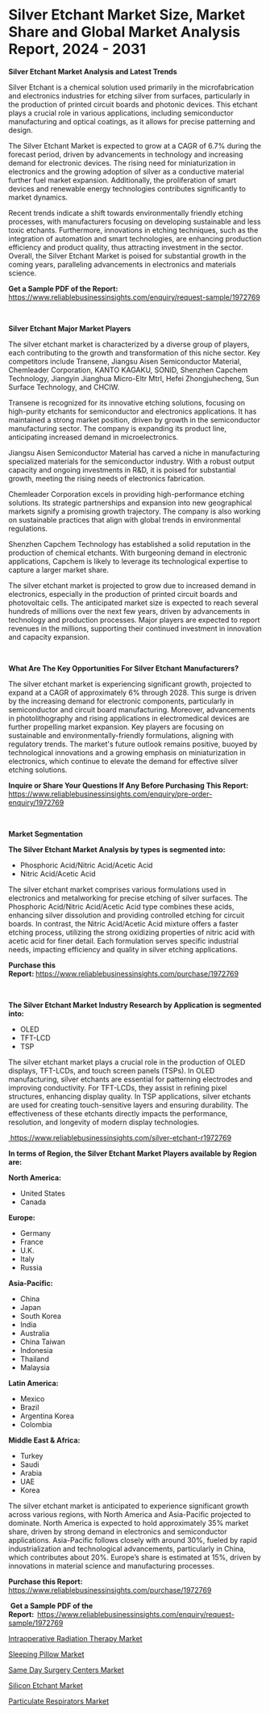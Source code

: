 <p><h1>Silver Etchant Market Size, Market Share and Global Market Analysis Report, 2024 - 2031</h1></p><p><strong>Silver Etchant Market Analysis and Latest Trends</strong></p>
<p><p>Silver Etchant is a chemical solution used primarily in the microfabrication and electronics industries for etching silver from surfaces, particularly in the production of printed circuit boards and photonic devices. This etchant plays a crucial role in various applications, including semiconductor manufacturing and optical coatings, as it allows for precise patterning and design.</p><p>The Silver Etchant Market is expected to grow at a CAGR of 6.7% during the forecast period, driven by advancements in technology and increasing demand for electronic devices. The rising need for miniaturization in electronics and the growing adoption of silver as a conductive material further fuel market expansion. Additionally, the proliferation of smart devices and renewable energy technologies contributes significantly to market dynamics.</p><p>Recent trends indicate a shift towards environmentally friendly etching processes, with manufacturers focusing on developing sustainable and less toxic etchants. Furthermore, innovations in etching techniques, such as the integration of automation and smart technologies, are enhancing production efficiency and product quality, thus attracting investment in the sector. Overall, the Silver Etchant Market is poised for substantial growth in the coming years, paralleling advancements in electronics and materials science.</p></p>
<p><strong>Get a Sample PDF of the Report:&nbsp;</strong> <a href="https://www.reliablebusinessinsights.com/enquiry/request-sample/1972769?utm_campaign=96&utm_medium=2&utm_source=Github&utm_content=ia&utm_term=14112024&utm_id=silver-etchant">https://www.reliablebusinessinsights.com/enquiry/request-sample/1972769</a></p>
<p>&nbsp;</p>
<p><strong>Silver Etchant Major Market Players</strong></p>
<p><p>The silver etchant market is characterized by a diverse group of players, each contributing to the growth and transformation of this niche sector. Key competitors include Transene, Jiangsu Aisen Semiconductor Material, Chemleader Corporation, KANTO KAGAKU, SONID, Shenzhen Capchem Technology, Jiangyin Jianghua Micro-Eltr Mtrl, Hefei Zhongjuhecheng, Sun Surface Technology, and CHCIW.</p><p>Transene is recognized for its innovative etching solutions, focusing on high-purity etchants for semiconductor and electronics applications. It has maintained a strong market position, driven by growth in the semiconductor manufacturing sector. The company is expanding its product line, anticipating increased demand in microelectronics.</p><p>Jiangsu Aisen Semiconductor Material has carved a niche in manufacturing specialized materials for the semiconductor industry. With a robust output capacity and ongoing investments in R&D, it is poised for substantial growth, meeting the rising needs of electronics fabrication.</p><p>Chemleader Corporation excels in providing high-performance etching solutions. Its strategic partnerships and expansion into new geographical markets signify a promising growth trajectory. The company is also working on sustainable practices that align with global trends in environmental regulations.</p><p>Shenzhen Capchem Technology has established a solid reputation in the production of chemical etchants. With burgeoning demand in electronic applications, Capchem is likely to leverage its technological expertise to capture a larger market share.</p><p>The silver etchant market is projected to grow due to increased demand in electronics, especially in the production of printed circuit boards and photovoltaic cells. The anticipated market size is expected to reach several hundreds of millions over the next few years, driven by advancements in technology and production processes. Major players are expected to report revenues in the millions, supporting their continued investment in innovation and capacity expansion.</p></p>
<p>&nbsp;</p>
<p><strong>What Are The Key Opportunities For Silver Etchant Manufacturers?</strong></p>
<p><p>The silver etchant market is experiencing significant growth, projected to expand at a CAGR of approximately 6% through 2028. This surge is driven by the increasing demand for electronic components, particularly in semiconductor and circuit board manufacturing. Moreover, advancements in photolithography and rising applications in electromedical devices are further propelling market expansion. Key players are focusing on sustainable and environmentally-friendly formulations, aligning with regulatory trends. The market's future outlook remains positive, buoyed by technological innovations and a growing emphasis on miniaturization in electronics, which continue to elevate the demand for effective silver etching solutions.</p></p>
<p><strong>Inquire or Share Your Questions If Any Before Purchasing This Report:</strong> <a href="https://www.reliablebusinessinsights.com/enquiry/pre-order-enquiry/1972769?utm_campaign=96&utm_medium=2&utm_source=Github&utm_content=ia&utm_term=14112024&utm_id=silver-etchant">https://www.reliablebusinessinsights.com/enquiry/pre-order-enquiry/1972769</a></p>
<p>&nbsp;</p>
<p><strong>Market Segmentation</strong></p>
<p><strong>The Silver Etchant Market Analysis by types is segmented into:</strong></p>
<p><ul><li>Phosphoric Acid/Nitric Acid/Acetic Acid</li><li>Nitric Acid/Acetic Acid</li></ul></p>
<p><p>The silver etchant market comprises various formulations used in electronics and metalworking for precise etching of silver surfaces. The Phosphoric Acid/Nitric Acid/Acetic Acid type combines these acids, enhancing silver dissolution and providing controlled etching for circuit boards. In contrast, the Nitric Acid/Acetic Acid mixture offers a faster etching process, utilizing the strong oxidizing properties of nitric acid with acetic acid for finer detail. Each formulation serves specific industrial needs, impacting efficiency and quality in silver etching applications.</p></p>
<p><strong>Purchase this Report:&nbsp;</strong><a href="https://www.reliablebusinessinsights.com/purchase/1972769?utm_campaign=96&utm_medium=2&utm_source=Github&utm_content=ia&utm_term=14112024&utm_id=silver-etchant">https://www.reliablebusinessinsights.com/purchase/1972769</a></p>
<p>&nbsp;</p>
<p><strong>The Silver Etchant Market Industry Research by Application is segmented into:</strong></p>
<p><ul><li>OLED</li><li>TFT-LCD</li><li>TSP</li></ul></p>
<p><p>The silver etchant market plays a crucial role in the production of OLED displays, TFT-LCDs, and touch screen panels (TSPs). In OLED manufacturing, silver etchants are essential for patterning electrodes and improving conductivity. For TFT-LCDs, they assist in refining pixel structures, enhancing display quality. In TSP applications, silver etchants are used for creating touch-sensitive layers and ensuring durability. The effectiveness of these etchants directly impacts the performance, resolution, and longevity of modern display technologies.</p></p>
<p><a href="https://www.reliablebusinessinsights.com/silver-etchant-r1972769?utm_campaign=96&utm_medium=2&utm_source=Github&utm_content=ia&utm_term=14112024&utm_id=silver-etchant">&nbsp;https://www.reliablebusinessinsights.com/silver-etchant-r1972769</a></p>
<p><strong>In terms of Region, the Silver Etchant Market Players available by Region are:</strong></p>
<p>
    <p> <strong> North America: </strong>
        <ul>
            <li>United States</li>
            <li>Canada</li>
        </ul>
        </p> 
    <p> <strong> Europe: </strong>
        <ul>
            <li>Germany</li>
            <li>France</li>
            <li>U.K.</li>
            <li>Italy</li>
            <li>Russia</li>
        </ul>
        </p> 
    <p> <strong> Asia-Pacific: </strong>
        <ul>
            <li>China</li>
            <li>Japan</li>
            <li>South Korea</li>
            <li>India</li>
            <li>Australia</li>
            <li>China Taiwan</li>
            <li>Indonesia</li>
            <li>Thailand</li>
            <li>Malaysia</li>
        </ul>
        </p> 
    <p> <strong> Latin America: </strong>
        <ul>
            <li>Mexico</li>
            <li>Brazil</li>
            <li>Argentina Korea</li>
            <li>Colombia</li>
        </ul>
        </p> 
    <p> <strong> Middle East & Africa: </strong>
        <ul>
            <li>Turkey</li>
            <li>Saudi</li>
            <li>Arabia</li>
            <li>UAE</li>
            <li>Korea</li>
        </ul>
    </p>
    </p>
<p><p>The silver etchant market is anticipated to experience significant growth across various regions, with North America and Asia-Pacific projected to dominate. North America is expected to hold approximately 35% market share, driven by strong demand in electronics and semiconductor applications. Asia-Pacific follows closely with around 30%, fueled by rapid industrialization and technological advancements, particularly in China, which contributes about 20%. Europe’s share is estimated at 15%, driven by innovations in material science and manufacturing processes.</p></p>
<p><strong>Purchase this Report: </strong><a href="https://www.reliablebusinessinsights.com/purchase/1972769?utm_campaign=96&utm_medium=2&utm_source=Github&utm_content=ia&utm_term=14112024&utm_id=silver-etchant">https://www.reliablebusinessinsights.com/purchase/1972769</a></p>
<p>&nbsp;<strong>Get a Sample PDF of the Report:&nbsp;&nbsp;</strong><a href="https://www.reliablebusinessinsights.com/enquiry/request-sample/1972769?utm_campaign=96&utm_medium=2&utm_source=Github&utm_content=ia&utm_term=14112024&utm_id=silver-etchant">https://www.reliablebusinessinsights.com/enquiry/request-sample/1972769</a></p>
<p><strong></strong></p>
<p><p><a href="https://issuu.com/reportprime-2/docs/intraoperative-radiation-therapy-ma_e35bdadab4f8b0?utm_campaign=96&utm_medium=2&utm_source=Github&utm_content=ia&utm_term=14112024&utm_id=silver-etchant">Intraoperative Radiation Therapy Market</a></p><p><a href="https://www.linkedin.com/pulse/investment-opportunities-sleeping-pillow-sector-risk-analysis-fijgc?utm_campaign=96&utm_medium=2&utm_source=Github&utm_content=ia&utm_term=14112024&utm_id=silver-etchant">Sleeping Pillow Market</a></p><p><a href="https://issuu.com/reportprime-2/docs/same-day-surgery-centers-market-siz_714b6e6558633b?utm_campaign=96&utm_medium=2&utm_source=Github&utm_content=ia&utm_term=14112024&utm_id=silver-etchant">Same Day Surgery Centers Market</a></p><p><a href="https://github.com/SamiaHussain82/Market-Research-Report-List-1/blob/main/silicon-etchant-market.md?utm_campaign=96&utm_medium=2&utm_source=Github&utm_content=ia&utm_term=14112024&utm_id=silver-etchant">Silicon Etchant Market</a></p><p><a href="https://www.linkedin.com/pulse/particulate-respirators-market-trends-focusing-insight-forecast-0ixjc?utm_campaign=96&utm_medium=2&utm_source=Github&utm_content=ia&utm_term=14112024&utm_id=silver-etchant">Particulate Respirators Market</a></p></p>